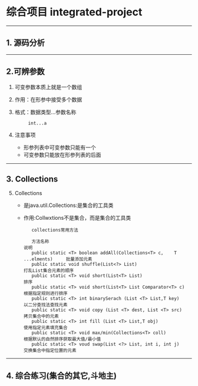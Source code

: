 # 综合项目 integrated-project

---


## 1. 源码分析

---

## 2.可辨参数

1. 可变参数本质上就是一个数组
2. 作用：在形参中接受多个数据
3. 格式：数据类型...参数名称

            int...a
4. 注意事项
   - 形参列表中可变参数只能有一个
   - 可变参数只能放在形参列表的后面


---


## 3. Collections
5. Collections
   - 是java.util.Collections:是集合的工具类
   - 作用:Collwxtions不是集合，而是集合的工具类

            collections常用方法

            方法名称                                                                说明
            public static <T> boolean addAll(Collections<T> c,    T ...elments)     批量添加元素
            public static void shuffle(List<?> List)                                打乱List集合元素的顺序
            public static <T> void short(List<T> List)                              排序
            public static <T> void short(List<T> List Comparator<T> c)              根据指定规则进行排序
            public static <T> int binarySerach (List <T> List,T key)                以二分查找法查找元素
            public static <T> void copy (List <T> dest, List <T> src)               拷贝集合中的元素
            public static <T> int fill (List <T> List,T obj)                        使用指定元素填充集合
            public static <T> void max/min(Collections<T> coll)                     根据默认的自然排序获取最大值/最小值
            public static <T> voud swap(List <?> List, int i, int j)                交换集合中指定位置的元素
---


## 4. 综合练习(集合的其它,斗地主)